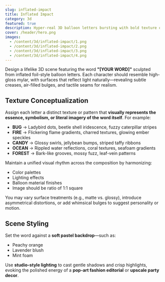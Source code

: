 ```yaml
---
slug: inflated-impact
title: Inflated Impact
category: 3d
featured: true
description: Hyper‑real 3D balloon letters bursting with bold texture on a peachy backdrop.
cover: /header/hero.png
images:
  - /content/3d/inflated-impact/1.png
  - /content/3d/inflated-impact/2.png
  - /content/3d/inflated-impact/3.png
  - /content/3d/inflated-impact/4.png
---
```


Design a lifelike 3D scene featuring the word **"[YOUR WORD]"** sculpted from inflated foil-style balloon letters. Each character should resemble high-gloss mylar, with surfaces that reflect light naturally—revealing subtle creases, air-filled bulges, and tactile seams for realism.

## Texture Conceptualization

Assign each letter a distinct texture or pattern that **visually represents the essence, symbolism, or literal imagery of the word itself**. For example:

- **BUG** → Ladybird dots, beetle shell iridescence, fuzzy caterpillar stripes
- **FIRE** → Flickering flame gradients, charred textures, glowing ember speckles
- **CANDY** → Glossy swirls, jellybean bumps, striped taffy ribbons
- **OCEAN** → Rippled water reflections, coral textures, seafoam gradients
- **FOREST** → Bark-like grooves, mossy fuzz, leaf-vein patterns

Maintain a unified visual rhythm across the composition by harmonizing:

- Color palettes
- Lighting effects
- Balloon material finishes
- Image should be ratio of 1:1 square

You may vary surface treatments (e.g., matte vs. glossy), introduce asymmetrical distortions, or add whimsical bulges to suggest personality or motion.

## Scene Styling

Set the word against a **soft pastel backdrop**—such as:

- Peachy orange
- Lavender blush
- Mint foam

Use **studio-style lighting** to cast gentle shadows and crisp highlights, evoking the polished energy of a **pop-art fashion editorial** or **upscale party decor**.
